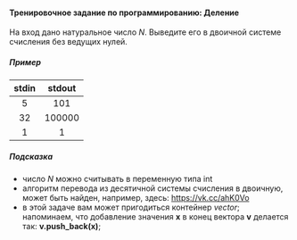 #### Тренировочное задание по программированию: Деление ####

На вход дано натуральное число _N_. Выведите его в двоичной системе счисления без ведущих нулей.

##### Пример #####

|             stdin              |             stdout             |
|:------------------------------:|:------------------------------:|
| 5                              | 101                            |
| 32                             | 100000                         |
| 1                              | 1                              |

##### Подсказка #####

* число _N_ можно считывать в переменную типа int
* алгоритм перевода из десятичной системы счисления в двоичную, может быть найден, например, здесь: https://vk.cc/ahK0Vo
* в этой задаче вам может пригодиться контейнер *vector*; напоминаем, что добавление значения **x** в конец вектора **v** делается так: **v.push_back(x)**;